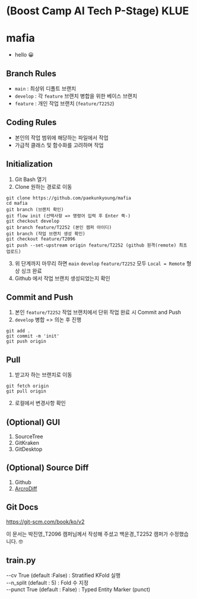 # (Boost Camp AI Tech P-Stage) KLUE
# mafia

- hello 😀

## Branch Rules
- `main` : 최상위 디폴트 브랜치
- `develop` : 각 `feature` 브랜치 병합을 위한 베이스 브랜치
- `feature` : 개인 작업 브랜치 (`feature/T2252`)

## Coding Rules
- 본인의 작업 범위에 해당하는 파일에서 작업
- 가급적 클래스 및 함수화를 고려하며 작업

## Initialization
1. Git Bash 열기
2. Clone 원하는 경로로 이동
```
git clone https://github.com/paekunkyoung/mafia
cd mafia
git branch (브랜치 확인)
git flow init (선택사항 => 명령어 입력 후 Enter 쭉-)
git checkout develop
git branch feature/T2252 (본인 캠퍼 아이디)
git branch (작업 브랜치 생성 확인)
git checkout feature/T2096
git push --set-upstream origin feature/T2252 (github 원격(remote) 최초 업로드)
```
3. 위 단계까지 마무리 하면 `main` `develop` `feature/T2252` 모두 `Local = Remote` 형상 싱크 완료
4. Github 에서 작업 브랜치 생성되었는지 확인

## Commit and Push
1. 본인 `feature/T2252` 작업 브랜치에서 단위 작업 완료 시 Commit and Push
2. `develop` 병합 => 의논 후 진행
```
git add .
git commit -m 'init'
git push origin
```

## Pull
1. 받고자 하는 브랜치로 이동
```
git fetch origin
git pull origin
```
2. 로컬에서 변경사항 확인

## (Optional) GUI
1. SourceTree
2. GitKraken
3. GitDesktop

## (Optional) Source Diff
1. Github
2. [ArcroDiff](http://www.acrosoft.pe.kr/acroedit/)

## Git Docs
https://git-scm.com/book/ko/v2

이 문서는 박진영_T2096 캠퍼님께서 작성해 주셨고 백운경_T2252 캠퍼가 수정했습니다. 🤓


## train.py
--cv True (default :False) : Stratified KFold 실행<br>
--n_split (default : 5) : Fold 수 지정<br>
--punct True (default : False) : Typed Entity Marker (punct)<br>
